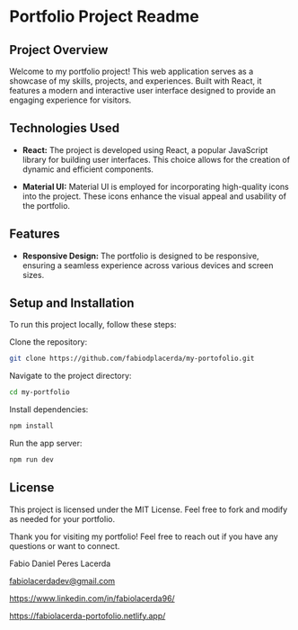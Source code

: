 # Portfolio Project Readme

## Project Overview

Welcome to my portfolio project! This web application serves as a showcase of my skills, projects, and experiences. Built with React, it features a modern and interactive user interface designed to provide an engaging experience for visitors.

## Technologies Used

- **React:** The project is developed using React, a popular JavaScript library for building user interfaces. This choice allows for the creation of dynamic and efficient components.

- **Material UI:** Material UI is employed for incorporating high-quality icons into the project. These icons enhance the visual appeal and usability of the portfolio.

## Features

- **Responsive Design:** The portfolio is designed to be responsive, ensuring a seamless experience across various devices and screen sizes.

## Setup and Installation

To run this project locally, follow these steps:

Clone the repository:

```bash
git clone https://github.com/fabiodplacerda/my-portofolio.git
```

Navigate to the project directory:

```bash
cd my-portfolio
```

Install dependencies:

```bash
npm install
```

Run the app server:

```bash
npm run dev
```

## License

This project is licensed under the MIT License. Feel free to fork and modify as needed for your portfolio.

Thank you for visiting my portfolio! Feel free to reach out if you have any questions or want to connect.

Fabio Daniel Peres Lacerda

fabiolacerdadev@gmail.com

https://www.linkedin.com/in/fabiolacerda96/

https://fabiolacerda-portofolio.netlify.app/
